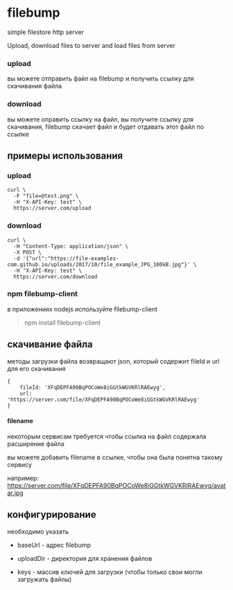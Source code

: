 # filebump 

simple filestore http server

Upload, download files to server and load files from server

### upload

вы можете отправить файл на filebump и получить ссылку для скачивания файла


### download 

вы можете оправить ссылку на файл, вы получите ссылку для скачивания, filebump скачает файл и будет отдавать этот файл по ссылке


## примеры использования

### upload

`````
curl \
  -F "file=@test.png" \
  -H "X-API-Key: test" \
  https://server.com/upload
`````

### download

`````
curl \
  -H "Content-Type: application/json" \
  -X POST \
  -d '{"url":"https://file-examples-com.github.io/uploads/2017/10/file_example_JPG_100kB.jpg"}' \
  -H "X-API-Key: test" \
  https://server.com/download

`````

### npm filebump-client

в приложениях nodejs используйте filebump-client

> npm install filebump-client


## скачивание файла

методы загрузки файла возвращают json, который содержит fileId и url для его скачивания

`````
{
    fileId: 'XFqDEPFA90BqPOCoWe8iGGtkWGVKRlRAEwyg',
    url: 'https://server.com/file/XFqDEPFA90BqPOCoWe8iGGtkWGVKRlRAEwyg'
}
`````

#### filename

некоторым сервисам требуется чтобы ссылка на файл содержала расширение файла

вы можете добавить filename в ссылке, чтобы она была понятна такому сервису

например: https://server.com/file/XFqDEPFA90BqPOCoWe8iGGtkWGVKRlRAEwyg/avatar.jpg


## конфигурирование

необходимо указать 

- baseUrl - адреc filebump

- uploadDir - директория для хранения файлов

- keys - массив ключей для загрузки (чтобы только свои могли загружать файлы)

